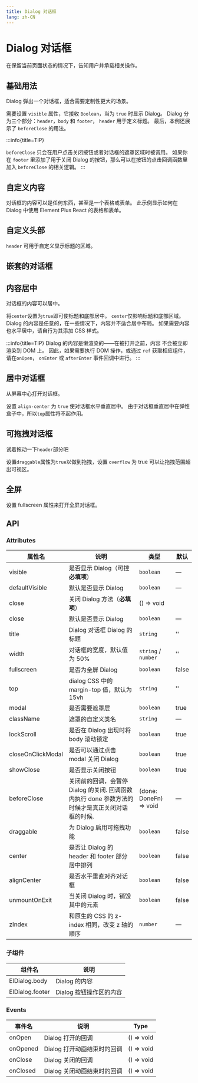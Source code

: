 ```yaml
---
title: Dialog 对话框
lang: zh-CN
---
```


# Dialog 对话框

在保留当前页面状态的情况下，告知用户并承载相关操作。

## 基础用法

Dialog 弹出一个对话框，适合需要定制性更大的场景。

需要设置 `visible` 属性，它接收 `Boolean`，当为 `true` 时显示 Dialog。 Dialog 分为三个部分：`header`，`body` 和 `footer`， `header` 用于定义标题。 最后，本例还展示了 `beforeClose` 的用法。

<code src="./basic-usage.tsx"></code>

:::info{title=TIP}

`beforeClose` 只会在用户点击关闭按钮或者对话框的遮罩区域时被调用。 如果你在 `footer` 里添加了用于关闭 Dialog 的按钮，那么可以在按钮的点击回调函数里加入 `beforeClose` 的相关逻辑。
:::

## 自定义内容

对话框的内容可以是任何东西，甚至是一个表格或表单。 此示例显示如何在 Dialog 中使用 Element Plus React 的表格和表单。

<code src="./customization-content.tsx"></code>

## 自定义头部

`header` 可用于自定义显示标题的区域。

<code src="./customization-header.tsx"></code>

## 嵌套的对话框

<code src="./nested-dialog.tsx"></code>

## 内容居中

对话框的内容可以居中。

将`center`设置为`true`即可使标题和底部居中。 `center`仅影响标题和底部区域。 Dialog 的内容是任意的，在一些情况下，内容并不适合居中布局。 如果需要内容也水平居中，请自行为其添加 CSS 样式。

<code src="./centered-content.tsx"></code>

:::info{title=TIP}
Dialog 的内容是懒渲染的——在被打开之前，内容 不会被立即渲染到 DOM 上。 因此，如果需要执行 DOM 操作，或通过 `ref` 获取相应组件，请在`onOpen`， `onEnter` 或 `afterEnter` 事件回调中进行。
:::

## 居中对话框

从屏幕中心打开对话框。

设置 `align-center` 为 `true` 使对话框水平垂直居中。 由于对话框垂直居中在弹性盒子中，所以`top`属性将不起作用。

<code src="./align-center.tsx"></code>

## 可拖拽对话框

试着拖动一下`header`部分吧

设置`draggable`属性为`true`以做到拖拽，设置 `overflow` 为 true 可以让拖拽范围超出可视区。

<code src="./draggable-dialog.tsx"></code>

## 全屏 ​

设置 fullscreen 属性来打开全屏对话框。

<code src="./fullscreen-dialog.tsx"></code>

## API

### Attributes

| 属性名            | 说明                                                                                            | 类型                                                | 默认  |
| ----------------- | ----------------------------------------------------------------------------------------------- | --------------------------------------------------- | ----- |
| visible           | 是否显示 Dialog（可控**必填项**）                                                               | `boolean`                                           | —     |
| defaultVisible    | 默认是否显示 Dialog                                                                             | `boolean`                                           | —     |
| close             | 关闭 Dialog 方法（**必填项**）                                                                  | <Enum type="Function">() => void</Enum>             |       |
| close             | 默认是否显示 Dialog                                                                             | `boolean`                                           | —     |
| title             | Dialog 对话框 Dialog 的标题                                                                     | `string`                                            | ''    |
| width             | 对话框的宽度，默认值为 50%                                                                      | `string` / `number`                                 | ''    |
| fullscreen        | 是否为全屏 Dialog                                                                               | `boolean`                                           | false |
| top               | dialog CSS 中的 margin-top 值，默认为 15vh                                                      | `string`                                            | ''    |
| modal             | 是否需要遮罩层                                                                                  | `boolean`                                           | true  |
| className         | 遮罩的自定义类名                                                                                | `string`                                            | —     |
| lockScroll        | 是否在 Dialog 出现时将 body 滚动锁定                                                            | `boolean`                                           | true  |
| closeOnClickModal | 是否可以通过点击 modal 关闭 Dialog                                                              | `boolean`                                           | true  |
| showClose         | 是否显示关闭按钮                                                                                | `boolean`                                           | true  |
| beforeClose       | 关闭前的回调，会暂停 Dialog 的关闭. 回调函数内执行 done 参数方法的时候才是真正关闭对话框的时候. | <Enum type="Function">(done: DoneFn) => void</Enum> | —     |
| draggable         | 为 Dialog 启用可拖拽功能                                                                        | `boolean`                                           | false |
| center            | 是否让 Dialog 的 header 和 footer 部分居中排列                                                  | `boolean`                                           | false |
| alignCenter       | 是否水平垂直对齐对话框                                                                          | `boolean`                                           | false |
| unmountOnExit     | 当关闭 Dialog 时，销毁其中的元素                                                                | `boolean`                                           | false |
| zIndex            | 和原生的 CSS 的 z-index 相同，改变 z 轴的顺序                                                   | `number`                                            | —     |

### 子组件

| 组件名          | 说明                    |
| --------------- | ----------------------- |
| ElDialog.body   | Dialog 的内容           |
| ElDialog.footer | Dialog 按钮操作区的内容 |

### Events

| 事件名   | 说明                        | Type                                    |
| -------- | --------------------------- | --------------------------------------- |
| onOpen   | Dialog 打开的回调           | <Enum type="Function">() => void</Enum> |
| onOpened | Dialog 打开动画结束时的回调 | <Enum type="Function">() => void</Enum> |
| onClose  | Dialog 关闭的回调           | <Enum type="Function">() => void</Enum> |
| onClosed | Dialog 关闭动画结束时的回调 | <Enum type="Function">() => void</Enum> |
